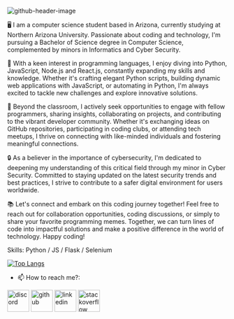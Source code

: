 ![github-header-image](https://github.com/user-attachments/assets/d2f4814a-6e3e-40c6-ab9e-42fdca0f9ab5)


🖥️ I am a computer science student based in Arizona, currently studying at Northern Arizona University. Passionate about coding and technology, I'm pursuing a Bachelor of Science degree in Computer Science, complemented by minors in Informatics and Cyber Security.

🌟 With a keen interest in programming languages, I enjoy diving into Python, JavaScript, Node.js and React.js, constantly expanding my skills and knowledge. Whether it's crafting elegant Python scripts, building dynamic web applications with JavaScript, or automating in Python, I'm always excited to tackle new challenges and explore innovative solutions.

🚀 Beyond the classroom, I actively seek opportunities to engage with fellow programmers, sharing insights, collaborating on projects, and contributing to the vibrant developer community. Whether it's exchanging ideas on GitHub repositories, participating in coding clubs, or attending tech meetups, I thrive on connecting with like-minded individuals and fostering meaningful connections.

🔒 As a believer in the importance of cybersecurity, I'm dedicated to deepening my understanding of this critical field through my minor in Cyber Security. Committed to staying updated on the latest security trends and best practices, I strive to contribute to a safer digital environment for users worldwide.

📚 Let's connect and embark on this coding journey together! Feel free to reach out for collaboration opportunities, coding discussions, or simply to share your favorite programming memes. Together, we can turn lines of code into impactful solutions and make a positive difference in the world of technology. Happy coding! 

Skills: Python / JS / Flask / Selenium

[![Top Langs](https://github-readme-stats.vercel.app/api/top-langs/?username=ajs2583)](https://github.com/anuraghazra/github-readme-stats)

- 📫 How to reach me?:

[<img src='https://cdn.jsdelivr.net/npm/simple-icons@3.0.1/icons/discord.svg' alt='discord' height='50' width='50'>](https://discordapp.com/users/macab)
[<img src='https://cdn.jsdelivr.net/npm/simple-icons@3.0.1/icons/github.svg' alt='github' height='50' width='50'>](https://github.com/ajs2583)  [<img src='https://cdn.jsdelivr.net/npm/simple-icons@3.0.1/icons/linkedin.svg' alt='linkedin' height='50' width='50'>](https://www.linkedin.com/in/andrew-sliva-7a49a9272/)  [<img src='https://cdn.jsdelivr.net/npm/simple-icons@3.0.1/icons/stackoverflow.svg' alt='stackoverflow' height='50' width='50'>](https://stackoverflow.com/users/23529680/andrew?tab=profile)  









